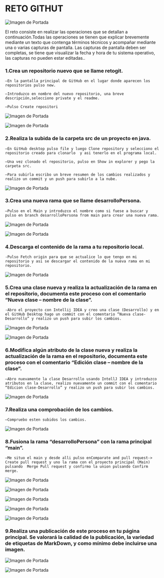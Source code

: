 # RETO GITHUT

![Imagen de Portada](https://github.com/Mariasp84/Mariasp84/blob/main/Imagenes/Git.png)

El reto consiste en realizar las operaciones que se detallan a continuación.Todas las operaciones se tienen que explicar brevemente mediante un texto que contenga términos técnicos y acompañar mediante una o varias capturas de pantalla. Las capturas de pantalla deben ser completas, se tiene que visualizar la fecha y hora de tu sistema operativo, las capturas no pueden estar editadas.. 

### 1.Crea un repositorio nuevo que se llame retogit.

    –En la pantalla principal de GitHub en el lugar donde aparecen los repositorios pulso new.
    
    –Introduzco en nombre del nuevo repositorio, una breve descripción,selecciono private y el readme.
    
    –Pulso Create repositori
    
![Imagen de Portada](https://github.com/Mariasp84/Mariasp84/blob/main/Imagenes/1.png)

![Imagen de Portada](https://github.com/Mariasp84/Mariasp84/blob/main/Imagenes/2.png)

### 2.Realiza la subida de la carpeta src de un proyecto en java.
    –En GitHub desktop pulso file y luego Clone repository y selecciono el repositorio creado para clonarlo  y asi tenerlo en el programa local.
    
    –Una vez clonado el repositorio, pulso en Show in explorer y pego la carpeta src.
    
    –Para subirla escribo un breve resumen de los cambios realizados y realizo un commit y un push para subirlo a la nube.
    
![Imagen de Portada](https://github.com/Mariasp84/Mariasp84/blob/main/Imagenes/3.png)

### 3.Crea una nueva rama que se llame desarrolloPersona.

    –Pulso en el Main y introduzco el nombre como si fuese a buscar y pulso en branch desarrolloPersona from main para crear una nueva rama.
    
![Imagen de Portada](https://github.com/Mariasp84/Mariasp84/blob/main/Imagenes/4.png)

![Imagen de Portada](https://github.com/Mariasp84/Mariasp84/blob/main/Imagenes/5.png)

### 4.Descarga el contenido de la rama a tu repositorio local.

    -Pulso Fetch origin para que se actualice lo que tengo en mi repositorio y asi se descargar el contenido de la nueva rama en mi repositorio.
    
![Imagen de Portada](https://github.com/Mariasp84/Mariasp84/blob/main/Imagenes/6.png)

### 5.Crea una clase nueva y realiza la actualización de la rama en el repositorio, documenta este proceso con el comentario “Nueva clase – nombre de la clase”.
    
    -Abro el proyecto con Intellij IDEA y creo una clase (Desarrollo) y en el GitHub Desktop hago un commit con el comentario “Nueva clase-Desarrollo” y realizo un push para subir los cambios.
    
![Imagen de Portada](https://github.com/Mariasp84/Mariasp84/blob/main/Imagenes/7.png)

![Imagen de Portada](https://github.com/Mariasp84/Mariasp84/blob/main/Imagenes/8.png)

### 6.Modifica algún atributo de la clase nueva y realiza la actualización de la rama en el repositorio, documenta este proceso con el comentario “Edición clase – nombre de la clase”.
    
    –Abro nuevamente la clase Desarrollo usando IntellJ IDEA y introduzco atributos en la clase, realizo nuevamente un commit con el comentario “Edicion clase-Desarrollo” y realizo un push para subir los cambios.

![Imagen de Portada](https://github.com/Mariasp84/Mariasp84/blob/main/Imagenes/9.png)

### 7.Realiza una comprobación de los cambios.
    
    –Compruebo esten subidos los cambios.

![Imagen de Portada](https://github.com/Mariasp84/Mariasp84/blob/main/Imagenes/10.png)

### 8.Fusiona la rama “desarrolloPersona” con la rama principal “main”.
    
    –Me situo el main y desde alli pulso enComparate and pull request-> Create pull request y uno la rama con el proyecto principal (Main) pulsando  Merge Pull request y confirmo la union pulsando Confirm merge.

![Imagen de Portada](https://github.com/Mariasp84/Mariasp84/blob/main/Imagenes/11.png)

![Imagen de Portada](https://github.com/Mariasp84/Mariasp84/blob/main/Imagenes/12.png)

![Imagen de Portada](https://github.com/Mariasp84/Mariasp84/blob/main/Imagenes/13.png)

![Imagen de Portada](https://github.com/Mariasp84/Mariasp84/blob/main/Imagenes/14.png)

![Imagen de Portada](https://github.com/Mariasp84/Mariasp84/blob/main/Imagenes/15.png)

### 9.Realiza una publicación de este proceso en tu página principal. Se valorará la calidad de la publicación, la variedad de etiquetas de MarkDown, y como mínimo debe incluirse una imagen.

![Imagen de Portada](https://github.com/Mariasp84/Mariasp84/blob/main/Imagenes/16.png)

![Imagen de Portada](https://github.com/Mariasp84/Mariasp84/blob/main/Imagenes/17.png)
